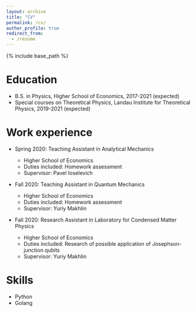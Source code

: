 ```yaml
---
layout: archive
title: "CV"
permalink: /cv/
author_profile: true
redirect_from:
  - /resume
---
```


{% include base_path %}

Education
======
* B.S. in Physics, Higher School of Economics, 2017-2021 (expected)
* Special courses on Theoretical Physics, Landau Institute for Theoretical Physics, 2019-2021 (expected)

Work experience
======
* Spring 2020: Teaching Assistant in Analytical Mechanics
  * Higher School of Economics
  * Duties included: Homework assessment
  * Supervisor: Pavel Ioselevich

* Fall 2020: Teaching Assistant in Quantum Mechanics
  * Higher School of Economics
  * Duties included: Homework assessment
  * Supervisor: Yuriy Makhlin

* Fall 2020: Research Assistant in Laboratory for Condensed Matter Physics
  * Higher School of Economics
  * Duties included: Research of possible application of Josephson-junction qubits
  * Supervisor: Yuriy Makhlin
  
Skills
======
* Python
* Golang
